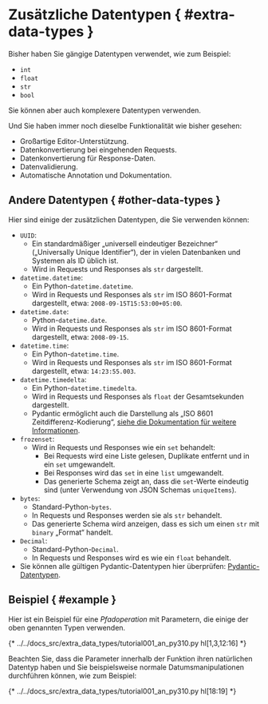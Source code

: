# Zusätzliche Datentypen { #extra-data-types }

Bisher haben Sie gängige Datentypen verwendet, wie zum Beispiel:

* `int`
* `float`
* `str`
* `bool`

Sie können aber auch komplexere Datentypen verwenden.

Und Sie haben immer noch dieselbe Funktionalität wie bisher gesehen:

* Großartige Editor-Unterstützung.
* Datenkonvertierung bei eingehenden Requests.
* Datenkonvertierung für Response-Daten.
* Datenvalidierung.
* Automatische Annotation und Dokumentation.

## Andere Datentypen { #other-data-types }

Hier sind einige der zusätzlichen Datentypen, die Sie verwenden können:

* `UUID`:
    * Ein standardmäßiger „universell eindeutiger Bezeichner“ („Universally Unique Identifier“), der in vielen Datenbanken und Systemen als ID üblich ist.
    * Wird in Requests und Responses als `str` dargestellt.
* `datetime.datetime`:
    * Ein Python-`datetime.datetime`.
    * Wird in Requests und Responses als `str` im ISO 8601-Format dargestellt, etwa: `2008-09-15T15:53:00+05:00`.
* `datetime.date`:
    * Python-`datetime.date`.
    * Wird in Requests und Responses als `str` im ISO 8601-Format dargestellt, etwa: `2008-09-15`.
* `datetime.time`:
    * Ein Python-`datetime.time`.
    * Wird in Requests und Responses als `str` im ISO 8601-Format dargestellt, etwa: `14:23:55.003`.
* `datetime.timedelta`:
    * Ein Python-`datetime.timedelta`.
    * Wird in Requests und Responses als `float` der Gesamtsekunden dargestellt.
    * Pydantic ermöglicht auch die Darstellung als „ISO 8601 Zeitdifferenz-Kodierung“, <a href="https://docs.pydantic.dev/latest/concepts/serialization/#custom-serializers" class="external-link" target="_blank">siehe die Dokumentation für weitere Informationen</a>.
* `frozenset`:
    * Wird in Requests und Responses wie ein `set` behandelt:
        * Bei Requests wird eine Liste gelesen, Duplikate entfernt und in ein `set` umgewandelt.
        * Bei Responses wird das `set` in eine `list` umgewandelt.
        * Das generierte Schema zeigt an, dass die `set`-Werte eindeutig sind (unter Verwendung von JSON Schemas `uniqueItems`).
* `bytes`:
    * Standard-Python-`bytes`.
    * In Requests und Responses werden sie als `str` behandelt.
    * Das generierte Schema wird anzeigen, dass es sich um einen `str` mit `binary` „Format“ handelt.
* `Decimal`:
    * Standard-Python-`Decimal`.
    * In Requests und Responses wird es wie ein `float` behandelt.
* Sie können alle gültigen Pydantic-Datentypen hier überprüfen: <a href="https://docs.pydantic.dev/latest/usage/types/types/" class="external-link" target="_blank">Pydantic-Datentypen</a>.

## Beispiel { #example }

Hier ist ein Beispiel für eine *Pfadoperation* mit Parametern, die einige der oben genannten Typen verwenden.

{* ../../docs_src/extra_data_types/tutorial001_an_py310.py hl[1,3,12:16] *}

Beachten Sie, dass die Parameter innerhalb der Funktion ihren natürlichen Datentyp haben und Sie beispielsweise normale Datumsmanipulationen durchführen können, wie zum Beispiel:

{* ../../docs_src/extra_data_types/tutorial001_an_py310.py hl[18:19] *}
